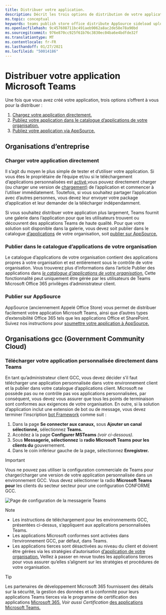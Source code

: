 ```yaml
---
title: Distribuer votre application.
description: Décrit les trois options de distribution de votre application .
ms.topic: conceptual
keywords: teams publish store office distribute AppSource sideload upload app
ms.openlocfilehash: 9c457608711bc491aeb9062a8ac2de58e78a90bd
ms.sourcegitcommit: 976e870cc925f61b76c3830ec04ba6e4bdfde32f
ms.translationtype: MT
ms.contentlocale: fr-FR
ms.lasthandoff: 01/27/2021
ms.locfileid: "50014186"
---
```

# <a name="distribute-your-microsoft-teams-app"></a>Distribuer votre application Microsoft Teams

Une fois que vous avez créé votre application, trois options s’offrent à vous pour la distribuer :

1. [Chargez votre application directement.](#upload-your-app-directly)
2. [Publiez votre application dans le catalogue d’applications de votre organisation.](#publish-to-your-organizations-app-catalog)
3. [Publiez votre application via AppSource.](#publish-to-appsource)

## <a name="enterprise-organizations"></a>Organisations d’entreprise

### <a name="upload-your-app-directly"></a>Charger votre application directement

Il s’agit du moyen le plus simple de tester et d’utiliser votre application. Si vous êtes le propriétaire de l’équipe et/ou si le téléchargement d’applications personnalisées est [activé,](/microsoftteams/admin-settings)vous pouvez directement charger (ou charger une version de [chargement)](./apps-upload.md) de l’application et commencer à l’utiliser immédiatement. Toutefois, si vous souhaitez partager l’application avec d’autres personnes, vous devez leur envoyer votre package d’application et leur demander de la télécharger indépendamment.

Si vous souhaitez distribuer votre application plus largement, Teams fournit une galerie dans l’application pour que les utilisateurs trouvent ou découvrent des applications Teams de haute qualité. Pour que votre solution soit disponible dans la galerie, vous devez soit publier dans le catalogue [d’applications](#publish-to-your-organizations-app-catalog) de votre organisation, soit [publier sur AppSource.](./appsource/publish.md)

### <a name="publish-to-your-organizations-app-catalog"></a>Publier dans le catalogue d’applications de votre organisation

Le catalogue d’applications de votre organisation contient des applications propres à votre organisation et est entièrement sous le contrôle de votre organisation. Vous trouverez plus d’informations dans l’article Publier des applications dans [*le catalogue d’applications de votre organisation.*](/microsoftteams/tenant-apps-catalog-teams) Cette fonctionnalité peut uniquement être gérée par les utilisateurs de Teams Microsoft Office 365 privilèges d’administrateur client.

### <a name="publish-to-appsource"></a>Publier sur AppSource

AppSource (anciennement Appelé Office Store) vous permet de distribuer facilement votre application Microsoft Teams, ainsi que d’autres types d’extensibilité Office 365 tels que les applications Office et SharePoint. Suivez nos instructions pour [soumettre votre application à AppSource.](./appsource/publish.md)

## <a name="government-community-cloud-gcc-organizations"></a>Organisations gcc (Government Community Cloud)

### <a name="upload-your-custom-app-directly-to-teams"></a>Télécharger votre application personnalisée directement dans Teams

 En tant qu’administrateur client GCC, vous devez décider s’il faut télécharger une application personnalisée dans votre environnement client et la publier dans votre catalogue d’applications client. Microsoft ne possède pas ou ne contrôle pas vos applications personnalisées, par conséquent, vous devez vous assurer que tous les points de terminaison sont conformes aux exigences de votre organisation. En outre, si la solution d’application inclut une extension de bot ou de message, vous devez terminer l’inscription [bot Framework](https://dev.botframework.com/) comme suit :

1. Dans la page **Se connecter aux canaux,** sous **Ajouter un canal sélectionné,** sélectionnez **Teams.**
1. Accédez à la page **Configurer MSTeams** *(voir ci-dessous).*
1. Sous **Messagerie, sélectionnez** la **radio Microsoft Teams pour les clients du** gouvernement.
1. Dans le coin inférieur gauche de la page, sélectionnez **Enregistrer.**  

>[!IMPORTANT]
> Vous ne pouvez pas utiliser la configuration commerciale de Teams pour charger/charger une version de votre application personnalisée dans un environnement GCC. Vous devez sélectionner la radio **Microsoft Teams pour** les clients du secteur secteur pour une configuration CONFORME GCC.

![Page de configuration de la messagerie Teams](../../assets/images/gcc-configure.png)

> [!NOTE]
>
> * Les instructions de téléchargement pour les environnements GCC, présentées ci-dessus, s’appliquent aux applications personnalisées Teams. </br>
> * Les applications Microsoft conformes sont activées dans l’environnement GCC, par défaut, dans Teams.
> * Les applications tierces sont désactivées au niveau du client et doivent être gérées via les stratégies d’autorisation [d’application de votre organisation.](/microsoftteams/teams-app-permission-policies) Veillez à passer en revue toutes les applications tierces pour vous assurer qu’elles s’alignent sur les stratégies et procédures de votre organisation.

> [!TIP]
>
> Les partenaires de développement Microsoft 365 fournissent des détails sur la sécurité, la gestion des données et la conformité pour leurs applications Teams tierces via le programme de certification des applications [Microsoft 365.](/microsoft-365-app-certification/overview) *Voir aussi Certification* [des applications Microsoft Teams.](/microsoftteams/platform/concepts/deploy-and-publish/appsource/post-publish/application-certification)
</br></br>
